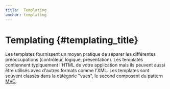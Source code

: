 ```yaml
---
title:  Templating
anchor: templating
---
```


# Templating {#templating_title}

Les templates fournissent un moyen pratique de séparer les différentes préoccupations (contrôleur, logique, présentation).
Les templates contiennent typiquement l'HTML de votre application mais ils peuvent aussi être utilisés avec d'autres
formats comme l'XML. Les templates sont souvent classés dans la catégorie "vues", le second composant du pattern [MVC](pages/Design-Patterns.html#modlevuecontrleur).
